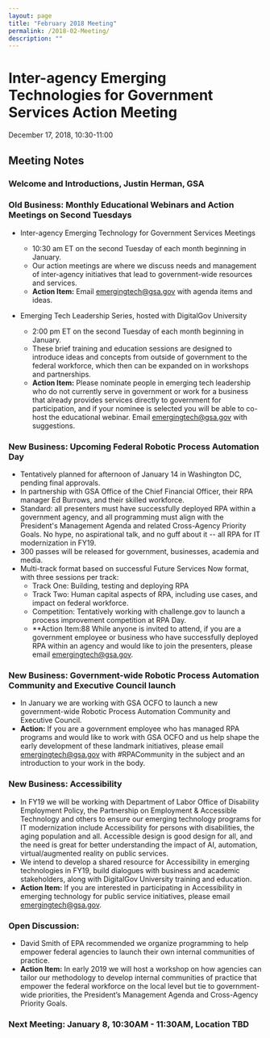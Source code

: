 ```yaml
---
layout: page
title: "February 2018 Meeting"
permalink: /2018-02-Meeting/
description: ""
---
```


# Inter-agency Emerging Technologies for Government Services Action Meeting <br>
December 17, 2018, 10:30-11:00 <br>

## Meeting Notes

### Welcome and Introductions, Justin Herman, GSA

### Old Business: Monthly Educational Webinars and Action Meetings on Second Tuesdays
* Inter-agency Emerging Technology for Government Services Meetings
  * 10:30 am ET on the second Tuesday of each month beginning in January.
  * Our action meetings are where we discuss needs and management of inter-agency initiatives that lead to government-wide resources and services.
  * **Action Item:** Email emergingtech@gsa.gov with agenda items and ideas. 
  
* Emerging Tech Leadership Series, hosted with DigitalGov University
  * 2:00 pm ET on the second Tuesday of each month beginning in January.
  * These brief training and education sessions are designed to introduce ideas and concepts from outside of government to the federal workforce, which then can be expanded on in workshops and partnerships. 
  * **Action Item:** Please nominate people in emerging tech leadership who do not currently serve in government or work for a business that already provides services directly to government for participation, and if your nominee is selected you will be able to co-host the educational webinar. Email emergingtech@gsa.gov with suggestions. 

### New Business: Upcoming Federal Robotic Process Automation Day 
* Tentatively planned for afternoon of January 14 in Washington DC, pending final approvals.
* In partnership with GSA Office of the Chief Financial Officer, their RPA manager Ed Burrows, and their skilled workforce. 
* Standard: all presenters must have successfully deployed RPA within a government agency, and all programming must align with the President's Management Agenda and related Cross-Agency Priority Goals. No hype, no aspirational talk, and no guff about it -- all RPA for IT modernization in FY19. 
* 300 passes will be released for government, businesses, academia and media.
* Multi-track format based on successful Future Services Now format, with three sessions per track:
  * Track One: Building, testing and deploying RPA
  * Track Two: Human capital aspects of RPA, including use cases, and impact on federal workforce.  
  * Competition: Tentatively working with challenge.gov to launch a process improvement competition at RPA Day. 
  * **Action Item:88 While anyone is invited to attend, if you are a government employee or business who have successfully deployed RPA within an agency and would like to join the presenters, please email emergingtech@gsa.gov. 

### New Business: Government-wide Robotic Process Automation Community and Executive Council launch
* In January we are working with GSA OCFO to launch a new government-wide Robotic Process Automation Community and Executive Council. 
* **Action:** If you are a government employee who has managed RPA programs and would like to work with GSA OCFO and us help shape the early development of these landmark initiatives, please email emergingtech@gsa.gov with #RPACommunity in the subject and an introduction to your work in the body. 

### New Business: Accessibility
* In FY19 we will be working with Department of Labor Office of Disability Employment Policy, the Partnership on Employment & Accessible Technology and others to ensure our emerging technology programs for IT modernization include Accessibility for persons with disabilities, the aging population and all. Accessible design is good design for all, and the need is great for better understanding the impact of AI, automation, virtual/augmented reality on public services. 
* We intend to develop a shared resource for Accessibility in emerging technologies in FY19, build dialogues with business and academic stakeholders, along with DigitalGov University training and education. 
* **Action Item:** If you are interested in participating in Accessibility in emerging technology for public service initiatives, please email emergingtech@gsa.gov. 

### Open Discussion:
* David Smith of EPA recommended we organize programming to help empower federal agencies to launch their own internal communities of practice. 
* **Action Item:** In early 2019 we will host a workshop on how agencies can tailor our methodology to develop internal communities of practice that empower the federal workforce on the local level but tie to government-wide priorities, the President’s Management Agenda and Cross-Agency Priority Goals. 

### Next Meeting: January 8, 10:30AM - 11:30AM, Location TBD
